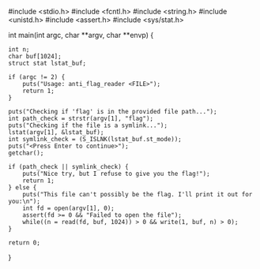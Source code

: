 #include <stdio.h>
#include <fcntl.h>
#include <string.h>
#include <unistd.h>
#include <assert.h>
#include <sys/stat.h>

int main(int argc, char **argv, char **envp) {

    int n;
    char buf[1024];
    struct stat lstat_buf;

    if (argc != 2) {
        puts("Usage: anti_flag_reader <FILE>");
        return 1;
    }
    
    puts("Checking if 'flag' is in the provided file path...");
    int path_check = strstr(argv[1], "flag");
    puts("Checking if the file is a symlink...");
    lstat(argv[1], &lstat_buf);
    int symlink_check = (S_ISLNK(lstat_buf.st_mode));
    puts("<Press Enter to continue>");
    getchar();
    
    if (path_check || symlink_check) {
        puts("Nice try, but I refuse to give you the flag!");
        return 1;
    } else {
        puts("This file can't possibly be the flag. I'll print it out for you:\n");
        int fd = open(argv[1], 0);
        assert(fd >= 0 && "Failed to open the file");
        while((n = read(fd, buf, 1024)) > 0 && write(1, buf, n) > 0);
    }
    
    return 0;
}